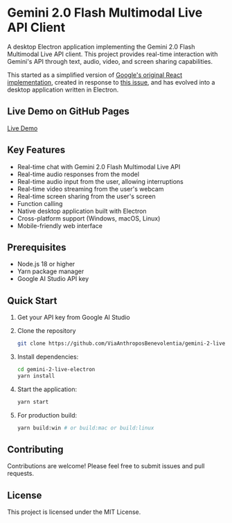 # Gemini 2.0 Flash Multimodal Live API Client

A desktop Electron application implementing the Gemini 2.0 Flash Multimodal Live API client. This project provides real-time interaction with Gemini's API through text, audio, video, and screen sharing capabilities.

This started as a simplified version of [Google's original React implementation](https://github.com/google-gemini/multimodal-live-api-web-console), created in response to [this issue](https://github.com/google-gemini/multimodal-live-api-web-console/issues/19), and has evolved into a desktop application written in Electron.

## Live Demo on GitHub Pages

[Live Demo](https://https://jayreddin.github.io/JR-Gemini-AI-App-Live/client/index.html)

## Key Features

- Real-time chat with Gemini 2.0 Flash Multimodal Live API
- Real-time audio responses from the model
- Real-time audio input from the user, allowing interruptions
- Real-time video streaming from the user's webcam
- Real-time screen sharing from the user's screen
- Function calling
- Native desktop application built with Electron
- Cross-platform support (Windows, macOS, Linux)
- Mobile-friendly web interface

## Prerequisites

- Node.js 18 or higher
- Yarn package manager
- Google AI Studio API key

## Quick Start

1. Get your API key from Google AI Studio
2. Clone the repository

   ```bash
   git clone https://github.com/ViaAnthroposBenevolentia/gemini-2-live-electron.git
   ```

3. Install dependencies:

   ```bash
   cd gemini-2-live-electron
   yarn install
   ```

4. Start the application:

   ```bash
   yarn start
   ```

5. For production build:

   ```bash
   yarn build:win # or build:mac or build:linux
   ```

## Contributing

Contributions are welcome! Please feel free to submit issues and pull requests.

## License

This project is licensed under the MIT License.
